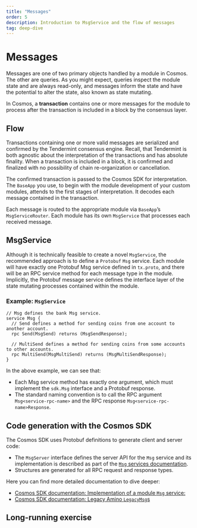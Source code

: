 ```yaml
---
title: "Messages"
order: 5
description: Introduction to MsgService and the flow of messages
tag: deep-dive
---
```


# Messages

Messages are one of two primary objects handled by a module in Cosmos. The other are queries. As you might expect, queries inspect the module state and are always read-only, and messages inform the state and have the potential to alter the state, also known as state mutating.

In Cosmos, a **transaction** contains one or more messages for the module to process after the transaction is included in a block by the consensus layer.

## Flow

Transactions containing one or more valid messages are serialized and confirmed by the Tendermint consensus engine. Recall, that Tendermint is both agnostic about the interpretation of the transactions and has absolute finality. When a transaction is included in a block, it is confirmed and finalized with no possibility of chain re-organization or cancellation.

The confirmed transaction is passed to the Cosmos SDK for interpretation. The `BaseApp` you use, to begin with the module development of your custom modules, attends to the first stages of interpretation. It decodes each message contained in the transaction.

Each message is routed to the appropriate module via `BaseApp`’s `MsgServiceRouter`. Each module has its own `MsgService` that processes each received message.

## MsgService

Although it is technically feasible to create a novel `MsgService`, the recommended approach is to define a `Protobuf` `Msg` service. Each module will have exactly one Protobuf Msg service defined in `tx.proto`, and there will be an RPC service method for each message type in the module. Implicitly, the Protobuf message service defines the interface layer of the state mutating processes contained within the module.

### Example: `MsgService`

```
// Msg defines the bank Msg service.
service Msg {
  // Send defines a method for sending coins from one account to another account.
  rpc Send(MsgSend) returns (MsgSendResponse);

  // MultiSend defines a method for sending coins from some accounts to other accounts.
  rpc MultiSend(MsgMultiSend) returns (MsgMultiSendResponse);
}
```

In the above example, we can see that:

* Each Msg service method has exactly one argument, which must implement the `sdk.Msg` interface and a Protobuf response.
* The standard naming convention is to call the RPC argument `Msg<service-rpc-name>` and the RPC response `Msg<service-rpc-name>Response`.

## Code generation with the Cosmos SDK

The Cosmos SDK uses Protobuf definitions to generate client and server code:

* The `MsgServer` interface defines the server API for the `Msg` service and its implementation is described as part of the [`Msg` services documentation](https://docs.cosmos.network/master/building-modules/msg-services.html).
* Structures are generated for all RPC request and response types.

<HighlightBox type="tip">

Here you can find more detailed documentation to dive deeper:

* [Cosmos SDK documentation: Implementation of a module `Msg` service:](https://docs.cosmos.network/master/building-modules/msg-services.html)
* [Cosmos SDK documentation: Legacy Amino `LegacyMsg`s](https://docs.cosmos.network/master/building-modules/messages-and-queries.html#legacy-amino-legacymsgs)

## Long-running exercise

<!-- See the section about transactions. Think later about how to divide into the 2 sections. -->
